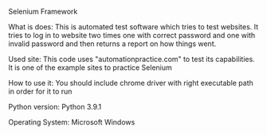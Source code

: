 Selenium Framework

What is does:
This is automated test software which tries to test websites.
It tries to log in to website two times one with correct password and one with invalid password and then returns
a report on how things went.

Used site: This code uses "automationpractice.com" to test its capabilities. It is one of the example sites to 
practice Selenium

How to use it: You should include chrome driver with right executable path in order for it to run

Python version: Python 3.9.1

Operating System: Microsoft Windows

